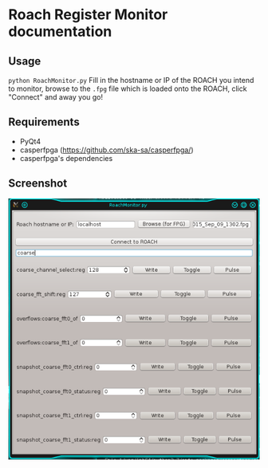 # Roach Register Monitor documentation

## Usage 
`python RoachMonitor.py`
Fill in the hostname or IP of the ROACH you intend to monitor, browse to the `.fpg` file which is loaded onto the ROACH, click "Connect" and away you go!

## Requirements
* PyQt4
* casperfpga (https://github.com/ska-sa/casperfpga/)
* casperfpga's dependencies

## Screenshot
![Screenshot of RoachRegisterMonitor window, filtering registers using the string "coarse".](https://github.com/james-smith-za/RoachRegisterMonitor/blob/master/screenshot.png)